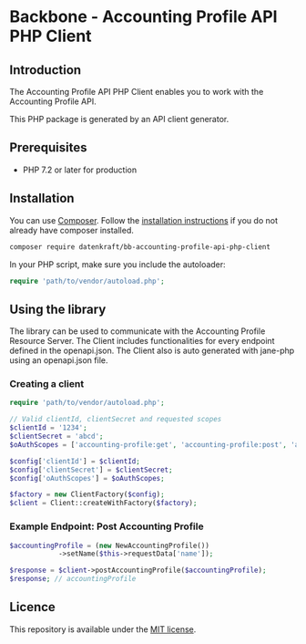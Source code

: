 # Backbone - Accounting Profile API PHP Client

## Introduction

The Accounting Profile API PHP Client enables you to work with the Accounting Profile API.

This PHP package is generated by an API client generator.

## Prerequisites

- PHP 7.2 or later for production

## Installation

You can use [Composer](https://getcomposer.org/). Follow the [installation instructions](https://getcomposer.org/doc/00-intro.md) if you do not already have composer installed.

~~~~ bash
composer require datenkraft/bb-accounting-profile-api-php-client
~~~~

In your PHP script, make sure you include the autoloader:

~~~~ php
require 'path/to/vendor/autoload.php';
~~~~

## Using the library

The library can be used to communicate with the Accounting Profile Resource Server.
The Client includes functionalities for every endpoint defined in the openapi.json.
The Client also is auto generated with jane-php using an openapi.json file.

### Creating a client

~~~~ php
require 'path/to/vendor/autoload.php';

// Valid clientId, clientSecret and requested scopes
$clientId = '1234';
$clientSecret = 'abcd';
$oAuthScopes = ['accounting-profile:get', 'accounting-profile:post', 'accounting-profile:put', 'accounting-profile:delete'];

$config['clientId'] = $clientId;
$config['clientSecret'] = $clientSecret;
$config['oAuthScopes'] = $oAuthScopes;

$factory = new ClientFactory($config);
$client = Client::createWithFactory($factory);
~~~~

### Example Endpoint: Post Accounting Profile
~~~~ php
$accountingProfile = (new NewAccountingProfile())
            ->setName($this->requestData['name']);

$response = $client->postAccountingProfile($accountingProfile);
$response; // accountingProfile

~~~~

## Licence
This repository is available under the [MIT license](https://opensource.org/licenses/MIT).
